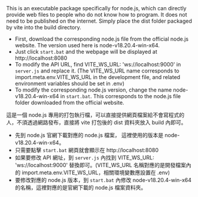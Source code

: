 ##

This is an executable package specifically for node.js, which can directly provide web files to people who do not know how to program. It does not need to be published on the internet. Simply place the dist folder packaged by vite into the build directory.

- First, download the corresponding node.js file from the official node.js website. The version used here is node-v18.20.4-win-x64.
- Just click `start.bat` and the webpage will be displayed at http://localhost:8080
- To modify the API URL, find VITE_WS_URL: 'ws://localhost:9000' in `server.js` and replace it. (The VITE_WS_URL name corresponds to import.meta.env.VITE_WS_URL in the development file, and related environment variables should be set in .env)
- To modify the corresponding node.js version, change the name node-v18.20.4-win-x64 in `start.bat`. This corresponds to the node.js file folder downloaded from the official website.

這是一個 node.js 專用的打包執行檔，可以直接提供網頁檔案給不會寫程式的人，不須透過網路發布，直接將 vite 打包後的 dist 資料夾放入 build 內即可。

- 先到 node.js 官網下載對應的 node.js 檔案， 這裡使用的版本是 node-v18.20.4-win-x64。
- 只需要點擊 `start.bat` 網頁就會顯示在 http://localhost:8080
- 如果要修改 API 網址，到 `server.js` 內找到 VITE_WS_URL: 'ws://localhost:9000' 替換即可。(VITE_WS_URL 名稱對應的是開發檔案內的 import.meta.env.VITE_WS_URL，相關環境變數應設置在 .env)
- 要修改對應的 node.js 版本，到 `start.bat` 內修改 node-v18.20.4-win-x64 的名稱，這裡對應的是官網下載的 node.js 檔案資料夾。
